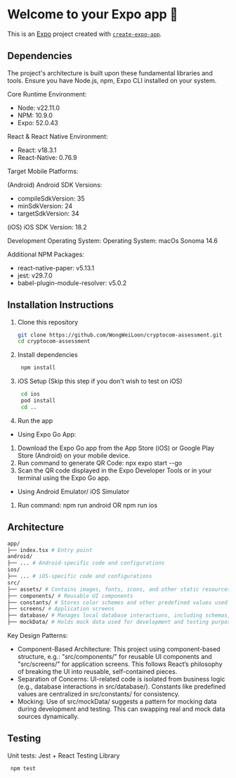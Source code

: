 # Welcome to your Expo app 👋

This is an [Expo](https://expo.dev) project created with [`create-expo-app`](https://www.npmjs.com/package/create-expo-app).

## Dependencies

The project's architecture is built upon these fundamental libraries and tools.
Ensure you have Node.js, npm, Expo CLI installed on your system.

Core Runtime Environment:

- Node: v22.11.0
- NPM: 10.9.0
- Expo: 52.0.43

React & React Native Environment:

- React: v18.3.1
- React-Native: 0.76.9

Target Mobile Platforms:

(Android)
Android SDK Versions:

- compileSdkVersion: 35
- minSdkVersion: 24
- targetSdkVersion: 34

(iOS)
iOS SDK Version: 18.2

Development Operating System:
Operating System: macOs Sonoma 14.6

Additional NPM Packages:

- react-native-paper: v5.13.1
- jest: v29.7.0
- babel-plugin-module-resolver: v5.0.2

## Installation Instructions

1. Clone this repository

   ```bash
   git clone https://github.com/WongWeiLoon/cryptocom-assessment.git
   cd cryptocom-assessment
   ```

2. Install dependencies

   ```bash
    npm install
   ```

3. iOS Setup (Skip this step if you don't wish to test on iOS)

   ```bash
    cd ios
    pod install
    cd ..
   ```

4. Run the app

- Using Expo Go App:

1. Download the Expo Go app from the App Store (iOS) or Google Play Store (Android) on your mobile device.
2. Run command to generate QR Code: npx expo start --go
3. Scan the QR code displayed in the Expo Developer Tools or in your terminal using the Expo Go app.

- Using Android Emulator/ iOS Simulator

1. Run command: npm run android OR npm run ios

## Architecture

```bash
app/
├── index.tsx # Entry point
android/
├── ... # Android-specific code and configurations
ios/
├── ... # iOS-specific code and configurations
src/
├── assets/ # Contains images, fonts, icons, and other static resources
├── components/ # Reusable UI components
├── constants/ # Stores color schemes and other predefined values used throughout the app.
├── screens/ # Application screens
├── database/ # Manages local database interactions, including schemas, queries, and data access logic.
├── mockData/ # Holds mock data used for development and testing purposes.
```

Key Design Patterns:

- Component-Based Architecture: This project using component-based structure, e.g.: "src/components/" for reusable UI components and "src/screens/" for application screens. This follows React’s philosophy of breaking the UI into reusable, self-contained pieces.
- Separation of Concerns: UI-related code is isolated from business logic (e.g., database interactions in src/database/). Constants like predefined values are centralized in src/constants/ for consistency.
- Mocking: Use of src/mockData/ suggests a pattern for mocking data during development and testing. This can swapping real and mock data sources dynamically.

## Testing

Unit tests: Jest + React Testing Library

```bash
 npm test
```
